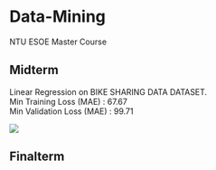# Data-Mining
NTU ESOE Master Course

## Midterm
Linear Regression on BIKE SHARING DATA DATASET.      
Min Training Loss (MAE) : 67.67            
Min Validation Loss (MAE) : 99.71            
                 
[![](https://github.com/tailer954/Data-Mining/blob/main/Midterm-Report/Midterm%20Img.png)](https://www.youtube.com/watch?v=F5_xq-htsdk)        

## Finalterm

